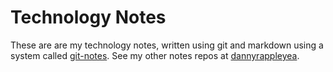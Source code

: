 # Technology Notes
These are are my technology notes, written using git and markdown using a system called [git-notes](https://github.com/digitalreplica/git-notes). See my other notes repos at [dannyrappleyea](https://github.com/dannyrappleyea).

